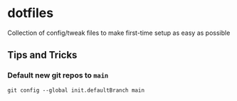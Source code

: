 # dotfiles
Collection of config/tweak files to make first-time setup as easy as possible

## Tips and Tricks

### Default new git repos to `main`

`git config --global init.defaultBranch main`
